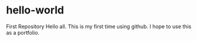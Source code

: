 # hello-world
First Repository
Hello all. 
This is my first time using github. I hope to use this as a portfolio.
